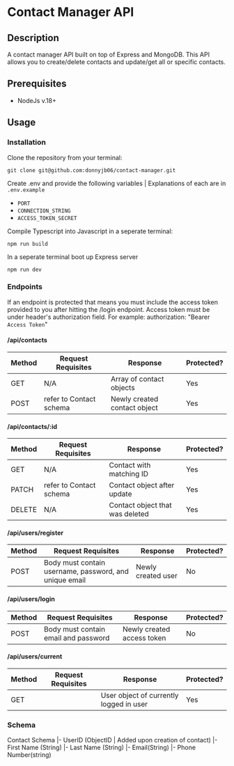 # Contact Manager API

## Description
A contact manager API built on top of Express and MongoDB. This API allows you to create/delete contacts and update/get all or specific contacts.

## Prerequisites
 - NodeJs v.18+

## Usage
### Installation
Clone the repository from your terminal:

    git clone git@github.com:donnyjb06/contact-manager.git


Create .env and provide the following variables | Explanations of each are in `.env.example`

 - `PORT`
 - `CONNECTION_STRING`
 -  `ACCESS_TOKEN_SECRET`


Compile Typescript into Javascript in a seperate terminal:

    npm run build


In a seperate terminal boot up Express server

    npm run dev


### Endpoints
If an endpoint is protected that means you must include the access token provided to you after hitting the /login endpoint.
Access token must be under header's authorization field. For example: authorization: "Bearer `Access Token`"
#### /api/contacts
| Method | Request Requisites | Response | Protected? |
|--|--|--|--|
| GET | N/A | Array of contact objects | Yes |
| POST | refer to Contact schema | Newly created contact object | Yes |

#### /api/contacts/:id
| Method | Request Requisites | Response | Protected? |
|--|--|--|--|
| GET | N/A | Contact with matching ID | Yes |
| PATCH | refer to Contact schema | Contact object after update | Yes |
| DELETE | N/A | Contact object that was deleted | Yes |

#### /api/users/register
| Method | Request Requisites | Response | Protected? |
|--|--|--|--|
| POST | Body must contain username, password, and unique email | Newly created user | No |

#### /api/users/login
| Method | Request Requisites | Response | Protected? |
|--|--|--|--|
| POST | Body must contain email and password | Newly created access token | No |

#### /api/users/current
| Method | Request Requisites | Response | Protected? |
|--|--|--|--|
| GET |  | User object of currently logged in user | Yes |

### Schema
Contact Schema
|- UserID (ObjectID | Added upon creation of contact)
|- First Name (String)
|- Last Name (String)
|- Email(String)
|- Phone Number(string)




	

   
